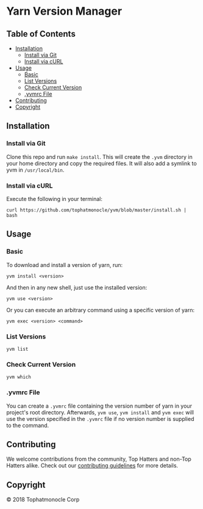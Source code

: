 # Yarn Version Manager

## Table of Contents

- [Installation](#installation)
    - [Install via Git](#install-via-git)
    - [Install via cURL](#install-via-curl)
- [Usage](#usage)
    - [Basic](#basic)
    - [List Versions](#list-versions)
    - [Check Current Version](#check-current-version)
    - [.yvmrc File](#.yvmrc-file)
- [Contributing](#contributing)
- [Copyright](#copyright)

## Installation

### Install via Git

Clone this repo and run `make install`. This will create the `.yvm` directory in your home directory and copy the required files. It will also add a symlink to yvm in `/usr/local/bin`.

### Install via cURL

Execute the following in your terminal:

```
curl https://github.com/tophatmonocle/yvm/blob/master/install.sh | bash
```

## Usage

### Basic

To download and install a version of yarn, run:

```
yvm install <version>
```

And then in any new shell, just use the installed version:

```
yvm use <version>
```

Or you can execute an arbitrary command using a specific version of yarn:

```
yvm exec <version> <command>
```

### List Versions

```
yvm list
```

### Check Current Version

```
yvm which
```

### .yvmrc File

You can create a `.yvmrc` file containing the version number of yarn in your project's root directory. Afterwards, `yvm use`, `yvm install` and `yvm exec` will use the version specified in the `.yvmrc` file if no version number is supplied to the command.


## Contributing

We welcome contributions from the community, Top Hatters and non-Top Hatters alike. Check out our [contributing guidelines](CONTRIBUTING.md) for more details.


## Copyright

&copy; 2018 Tophatmonocle Corp
